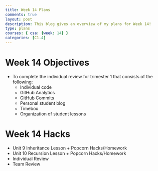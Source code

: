 ```yaml
---
title: Week 14 Plans
comments: true
layout: post
description: This blog gives an overview of my plans for Week 14!
type: plans
courses: { csa: {week: 14} }
categories: [C1.4]
---
```


# Week 14 Objectives

- To complete the individual review for trimester 1 that consists of the following:
    - Individual code
    - GitHub Analytics
    - GitHub Commits
    - Personal student blog
    - Timebox
    - Organization of student lessons

# Week 14 Hacks

- Unit 9 Inheritance Lesson + Popcorn Hacks/Homework
- Unit 10 Recursion Lesson + Popcorn Hacks/Homework
- Individual Review
- Team Review
